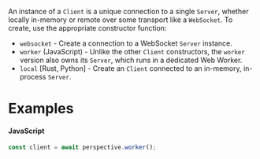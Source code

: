 An instance of a `Client` is a unique connection to a single `Server`, whether
locally in-memory or remote over some transport like a `WebSocket`. To create,
use the appropriate constructor function:

-   `websocket` - Create a connection to a WebSocket `Server` instance.
-   `worker` (JavaScript) - Unlike the other `Client` constructors, the
    `worker` version also owns its `Server`, which runs in a dedicated Web
    Worker.
-   `local` [Rust, Python] - Create an `Client` connected to an in-memory,
    in-process `Server`.

# Examples

#### JavaScript

```javascript
const client = await perspective.worker();
```
